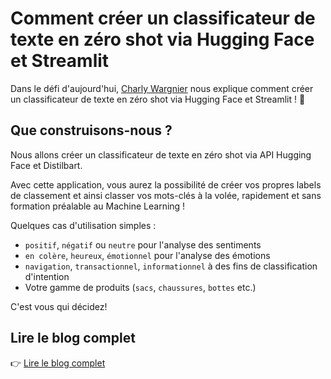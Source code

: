 # Comment créer un classificateur de texte en zéro shot via Hugging Face et Streamlit

Dans le défi d'aujourd'hui, [Charly Wargnier](https://twitter.com/DataChaz) nous explique comment créer un classificateur de texte en zéro shot via Hugging Face et Streamlit ! 🎈

## Que construisons-nous ?

Nous allons créer un classificateur de texte en zéro shot via API Hugging Face et Distilbart.

Avec cette application, vous aurez la possibilité de créer vos propres labels de classement et ainsi classer vos mots-clés à la volée, rapidement et sans formation préalable au Machine Learning !

Quelques cas d'utilisation simples :

- `positif`, `négatif` ou `neutre` pour l'analyse des sentiments
- `en colère`, `heureux`, `émotionnel` pour l'analyse des émotions
- `navigation`, `transactionnel`, `informationnel` à des fins de classification d'intention
- Votre gamme de produits (`sacs`, `chaussures`, `bottes` etc.)

C'est vous qui décidez!

## Lire le blog complet
👉 [Lire le blog complet](https://www.charlywargnier.com/post/how-to-create-a-zero-shot-learning-text-classifier-using-hugging-face-and-streamlit)